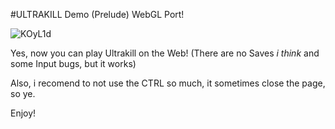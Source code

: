#ULTRAKILL Demo (Prelude) WebGL Port!

![KOyL1d](https://github.com/user-attachments/assets/f9fad4d9-77cc-4021-9133-390ed9d501e6)

Yes, now you can play Ultrakill on the Web!
(There are no Saves *i think* and some Input bugs, but it works)

Also, i recomend to not use the CTRL so much, it sometimes close the page, so ye.

Enjoy!
